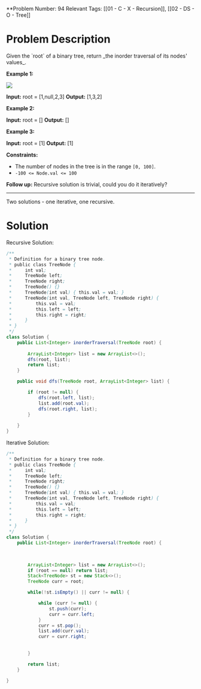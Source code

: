 
**Problem Number: 94
Relevant Tags: [[01 - C - X - Recursion]], [[02 - DS - O - Tree]]
<h1> Problem Description </h1>
Given the `root` of a binary tree, return _the inorder traversal of its nodes' values_.

**Example 1:**

![](https://assets.leetcode.com/uploads/2020/09/15/inorder_1.jpg)

**Input:** root = [1,null,2,3]
**Output:** [1,3,2]

**Example 2:**

**Input:** root = []
**Output:** []

**Example 3:**

**Input:** root = [1]
**Output:** [1]

**Constraints:**

- The number of nodes in the tree is in the range `[0, 100]`.
- `-100 <= Node.val <= 100`

**Follow up:** Recursive solution is trivial, could you do it iteratively?

-----
Two solutions - one iterative, one recursive. 

<h1> Solution </h1>
Recursive Solution: 

```java
/**
 * Definition for a binary tree node.
 * public class TreeNode {
 *     int val;
 *     TreeNode left;
 *     TreeNode right;
 *     TreeNode() {}
 *     TreeNode(int val) { this.val = val; }
 *     TreeNode(int val, TreeNode left, TreeNode right) {
 *         this.val = val;
 *         this.left = left;
 *         this.right = right;
 *     }
 * }
 */
class Solution {
    public List<Integer> inorderTraversal(TreeNode root) {
        
        ArrayList<Integer> list = new ArrayList<>();
        dfs(root, list);
        return list;
    }

    public void dfs(TreeNode root, ArrayList<Integer> list) {

        if (root != null) {
            dfs(root.left, list);
            list.add(root.val);
            dfs(root.right, list);
        }
 
    }
}
```

Iterative Solution:

```java
/**
 * Definition for a binary tree node.
 * public class TreeNode {
 *     int val;
 *     TreeNode left;
 *     TreeNode right;
 *     TreeNode() {}
 *     TreeNode(int val) { this.val = val; }
 *     TreeNode(int val, TreeNode left, TreeNode right) {
 *         this.val = val;
 *         this.left = left;
 *         this.right = right;
 *     }
 * }
 */
class Solution {
    public List<Integer> inorderTraversal(TreeNode root) {
        
        

        ArrayList<Integer> list = new ArrayList<>();
        if (root == null) return list;
        Stack<TreeNode> st = new Stack<>();
        TreeNode curr = root;

        while(!st.isEmpty() || curr != null) {

            while (curr != null) {
                st.push(curr);
                curr = curr.left;
            }
            curr = st.pop();
            list.add(curr.val);
            curr = curr.right;
            
            
        }

        return list;
    }

}
```